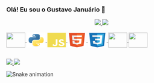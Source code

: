 ### Olá! Eu sou o Gustavo Januário 👋

<div align="center">
  <a href="https://github.com/GustavoJanuario">
  <img height="180em" src="https://github-readme-stats.vercel.app/api?username=gustavojanuario&show_icons=true&theme=tokyonight&include_all_commits=true&count_private=true"/>
  <img height="180em" src="https://github-readme-stats.vercel.app/api/top-langs/?username=gustavojanuario&layout=compact&langs_count=7&theme=tokyonight"/>
</div>
 
<div style="display: inline_block"><br>
  <img align="center" height="40" width="50" src="https://cdn.jsdelivr.net/gh/devicons/devicon/icons/php/php-original.svg"/>       
  <img align="center" height="40" width="50" src="https://raw.githubusercontent.com/devicons/devicon/master/icons/python/python-original.svg">
  <img align="center" height="40" width="50" src="https://raw.githubusercontent.com/devicons/devicon/master/icons/javascript/javascript-plain.svg">
  <img align="center" height="40" width="50" src="https://raw.githubusercontent.com/devicons/devicon/master/icons/html5/html5-original.svg">
  <img align="center" height="40" width="50" src="https://raw.githubusercontent.com/devicons/devicon/master/icons/css3/css3-original.svg">
  <img align="center" height="40" width="50" src="https://cdn.jsdelivr.net/gh/devicons/devicon/icons/git/git-plain.svg"/>
  <img align="center" height="40" width="50" src="https://cdn.jsdelivr.net/gh/devicons/devicon/icons/mysql/mysql-original-wordmark.svg" />
</div>
  
  ##
<div> 
 <a href = "mailto:gustavo.sjanuario@gmail.com"><img src="https://img.shields.io/badge/Gmail-D14836?style=for-the-badge&logo=gmail&logoColor=white" target="_blank"</a>
 <a href="https://www.linkedin.com/in/gustavo-januário-85136311a" target="_blank"><img src="https://img.shields.io/badge/LinkedIn-0077B5?style=for-the-badge&logo=linkedin&logoColor=white" target="_blank"></a>
 
![Snake animation](https://github.com/gustavojanuario/gustavojanuario/blob/output/github-contribution-grid-snake.svg)

 
 

